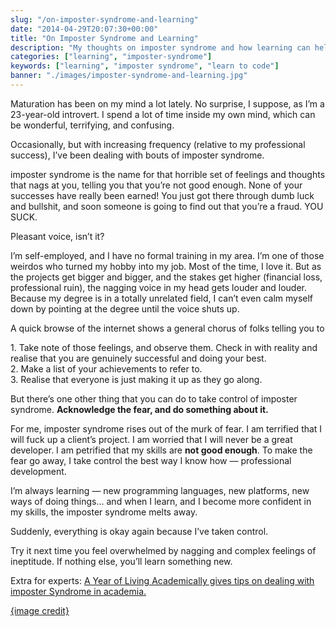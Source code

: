 ```yaml
---
slug: "/on-imposter-syndrome-and-learning"
date: "2014-04-29T20:07:30+00:00"
title: "On Imposter Syndrome and Learning"
description: "My thoughts on imposter syndrome and how learning can help combat it"
categories: ["learning", "imposter-syndrome"]
keywords: ["learning", "imposter syndrome", "learn to code"]
banner: "./images/imposter-syndrome-and-learning.jpg"
---
```

Maturation has been on my mind a lot lately. No surprise, I suppose, as I’m a 23-year-old introvert. I spend a lot of time inside my own mind, which can be wonderful, terrifying, and confusing.

Occasionally, but with increasing frequency (relative to my professional success), I’ve been dealing with bouts of imposter syndrome.

imposter syndrome is the name for that horrible set of feelings and thoughts that nags at you, telling you that you’re not good enough. None of your successes have really been earned! You just got there through dumb luck and bullshit, and soon someone is going to find out that you’re a fraud. YOU SUCK.

Pleasant voice, isn’t it?

I’m self-employed, and I have no formal training in my area. I’m one of those weirdos who turned my hobby into my job. Most of the time, I love it. But as the projects get bigger and bigger, and the stakes get higher (financial loss, professional ruin), the nagging voice in my head gets louder and louder. Because my degree is in a totally unrelated field, I can’t even calm myself down by pointing at the degree until the voice shuts up.

A quick browse of the internet shows a general chorus of folks telling you to

1\. Take note of those feelings, and observe them. Check in with reality and realise that you are genuinely successful and doing your best.  
2\. Make a list of your achievements to refer to.  
3\. Realise that everyone is just making it up as they go along.

But there’s one other thing that you can do to take control of imposter syndrome. **Acknowledge the fear, and do something about it.**

For me, imposter syndrome rises out of the murk of fear. I am terrified that I will fuck up a client’s project. I am worried that I will never be a great developer. I am petrified that my skills are **not good enough**. To make the fear go away, I take control the best way I know how — professional development.

I’m always learning — new programming languages, new platforms, new ways of doing things… and when I learn, and I become more confident in my skills, the imposter syndrome melts away.

Suddenly, everything is okay again because I’ve taken control.

Try it next time you feel overwhelmed by nagging and complex feelings of ineptitude. If nothing else, you’ll learn something new.

Extra for experts: [A Year of Living Academically gives tips on dealing with imposter Syndrome in academia.](http://livingacademically.wordpress.com/2013/09/03/9-tips-for-dealing-with-imposter-syndrome/)

[{image credit}](http://www.flickr.com/photos/metabolico/536081022/)
